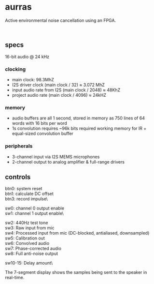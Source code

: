 # aurras

Active environmental noise cancellation using an FPGA.

<br />

## specs

16-bit audio @ 24 kHz

### clocking

- main clock: 98.3MhZ
- I2S driver clock (main clock / 32) ≈ 3.072 MhZ
- input audio rate from I2S (main clock / 2048) ≈ 48KhZ
- project audio rate (main clock / 4096) ≈ 24kHZ

### memory

- audio buffers are all 1 second, stored in memory as 750 lines of 64 words with 16 bits per word
- 1s convolution requires ~96k bits required working memory for IR + equal-sized convolution buffer

### peripherals

- 3-channel input via I2S MEMS microphones
- 2-channel output to analog amplifier & full-range drivers

## controls

btn0: system reset\
btn1: calculate DC offset\
btn3: record impulse\

sw0: channel 0 output enable\
sw1: channel 1 output enable\\

sw2: 440Hz test tone\
sw3: Raw input from mic\
sw4: Processed input from mic (DC-blocked, antialiased, downsampled)\
sw5: Calibration out\
sw6: Convolved audio\
sw7: Phase-corrected audio\
sw8: Full anti-noise output

sw10-15: Delay amount\\

The 7-segment display shows the samples being sent to the speaker in real-time.
